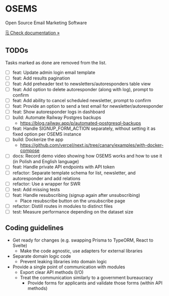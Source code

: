 # OSEMS

Open Source Email Marketing Software

[🗒️ Check documentation »](https://osems.dev)

## TODOs

Tasks marked as done are removed from the list.

- [ ] feat: Update admin login email template
- [ ] feat: Add results pagination
- [ ] feat: Add preheader text to newsletters/autoresponders table view
- [ ] feat: Add option to delete autoresponder (along with log), prompt to confirm
- [ ] feat: Add ability to cancel scheduled newsletter, prompt to confirm
- [ ] feat: Provide an option to send a test email for newsletter/autoresponder
- [ ] feat: Show autoresponder logs in dashboard
- [ ] build: Automate Railway Postgres backups
  - https://blog.railway.app/p/automated-postgresql-backups
- [ ] feat: Handle SIGNUP_FORM_ACTION separately, without setting it as fixed option per OSEMS instance
- [ ] build: Dockerize the app
  - https://github.com/vercel/next.js/tree/canary/examples/with-docker-compose
- [ ] docs: Record demo video showing how OSEMS works and how to use it (in Polish and English language)
- [ ] feat: Handle private API endpoints with API token
- [ ] refactor: Separate template schema for list, newsletter, and autoresponder and add relations
- [ ] refactor: Use a wrapper for SWR
- [ ] test: Add missing tests
- [ ] feat: Handle resubscribing (signup again after unsubscribing)
  - Place resubscribe button on the unsubscribe page
- [ ] refactor: Distill routes in modules to distinct files
- [ ] test: Measure performance depending on the dataset size

## Coding guidelines

- Get ready for changes (e.g. swapping Prisma to TypeORM, React to Svelte)
  - Make the code agnostic, use adapters for external libraries
- Separate domain logic code
  - Prevent leaking libraries into domain logic
- Provide a single point of communication with modules
  - Export clear API methods (I/O)
  - Treat the communication similarly to a government bureaucracy
    - Provide forms for applicants and validate those forms (within API methods)
